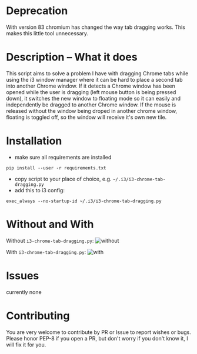 # Deprecation
With version 83 chromium has changed the way tab dragging works. This makes this
little tool unnecessary.

# Description – What it does
This script aims to solve a problem I have with dragging Chrome tabs while using
the i3 window manager where it can be hard to place a second tab into another
Chrome window. If it detects a Chrome window has been opened while the user is
dragging (left mouse button is being pressed down), it switches the new window to 
floating mode so it can easily and independently be dragged to another Chrome window. 
If the mouse is released without the window being droped in another chrome window,
floating is toggled off, so the window will receive it's own new tile.

# Installation
- make sure all requirements are installed
```
pip install --user -r requirements.txt
```
- copy script to your place of choice, e.g. `~/.i3/i3-chrome-tab-dragging.py`
- add this to i3 config:
```
exec_always --no-startup-id ~/.i3/i3-chrome-tab-dragging.py
```


# Without and With
Without `i3-chrome-tab-dragging.py`:
![without](https://user-images.githubusercontent.com/16988672/77919224-300fdf80-729d-11ea-8c8a-c1c0c3f9c2fb.gif)

With `i3-chrome-tab-dragging.py`:
![with](https://user-images.githubusercontent.com/16988672/77919232-31d9a300-729d-11ea-8404-7623b5017615.gif)


# Issues
currently none
 
# Contributing
You are very welcome to contribute by PR or Issue to report wishes or bugs.
Please honor PEP-8 if you open a PR, but don't worry if you don't know it, I
will fix it for you.
